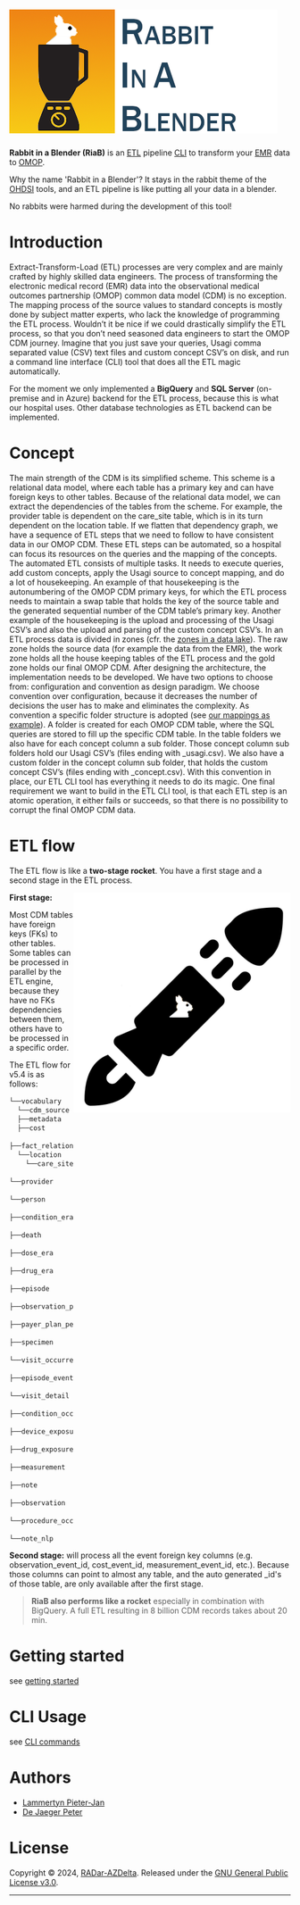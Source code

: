 # ![Rabbit in a Blender](resources/img/rabbitinablenderlogo.png)


**Rabbit in a Blender (RiaB)** is an [ETL](https://en.wikipedia.org/wiki/Extract,_transform,_load) pipeline [CLI](https://nl.wikipedia.org/wiki/Command-line-interface) to transform your [EMR](https://en.wikipedia.org/wiki/Electronic_health_record) data to [OMOP](https://www.ohdsi.org/data-standardization/the-common-data-model/).

Why the name 'Rabbit in a Blender'? It stays in the rabbit theme of the [OHDSI](https://www.ohdsi.org) tools, and an ETL pipeline is like putting all your data in a blender. 

No rabbits were harmed during the development of this tool!

# Introduction

Extract-Transform-Load (ETL) processes are very complex and are mainly crafted by highly skilled data engineers. The process of transforming the electronic medical record (EMR) data into the observational medical outcomes partnership (OMOP) common data model (CDM) is no exception. The mapping process of the source values to standard concepts is mostly done by subject matter experts, who lack the knowledge of programming the ETL process. Wouldn’t it be nice if we could drastically simplify the ETL process, so that you don’t need seasoned data engineers to start the OMOP CDM journey. Imagine that you just save your queries, Usagi comma separated value (CSV) text files and custom concept CSV’s on disk, and run a command line interface (CLI) tool that does all the ETL magic automatically. 

For the moment we only implemented a **BigQuery** and **SQL Server** (on-premise and in Azure) backend for the ETL process, because this is what our hospital uses. Other database technologies as ETL backend can be implemented.

# Concept

The main strength of the CDM is its simplified scheme. This scheme is a relational data model, where each table has a primary key and can have foreign keys to other tables. Because of the relational data model, we can extract the dependencies of the tables from the scheme. For example, the provider table is dependent on the care_site table, which is in its turn dependent on the location table. If we flatten that dependency graph, we have a sequence of ETL steps that we need to follow to have consistent data in our OMOP CDM. These ETL steps can be automated, so a hospital can focus its resources on the queries and the mapping of the concepts. The automated ETL consists of multiple tasks. It needs to execute queries, add custom concepts, apply the Usagi source to concept mapping, and do a lot of housekeeping. An example of that housekeeping is the autonumbering of the OMOP CDM primary keys, for which the ETL process needs to maintain a swap table that holds the key of the source table and the generated sequential number of the CDM table’s primary key. Another example of the housekeeping is the upload and processing of the Usagi CSV’s and also the upload and parsing of the custom concept CSV’s. In an ETL process data is divided in zones (cfr. the [zones in a data lake](https://www.oreilly.com/library/view/the-enterprise-big/9781491931547/ch01.html#zones_of_a_typical_data_lake)). The raw zone holds the source data (for example the data from the EMR), the work zone holds all the house keeping tables of the ETL process and the gold zone holds our final OMOP CDM.
After designing the architecture, the implementation needs to be developed. We have two options to choose from: configuration and convention as design paradigm. We choose convention over configuration, because it decreases the number of decisions the user has to make and eliminates the complexity. As convention a specific folder structure is adopted (see [our mappings as example](https://github.com/RADar-AZDelta/AZDelta-OMOP-CDM)). A folder is created for each OMOP CDM table, where the SQL queries are stored to fill up the specific CDM table. In the table folders we also have for each concept column a sub folder. Those concept column sub folders hold our Usagi CSV’s (files ending with _usagi.csv). We also have a custom folder in the concept column sub folder, that holds the custom concept CSV’s (files ending with _concept.csv). With this convention in place, our ETL CLI tool has everything it needs to do its magic.
One final requirement we want to build in the ETL CLI tool, is that each ETL step is an atomic operation, it either fails or succeeds, so that there is no possibility to corrupt the final OMOP CDM data.

# ETL flow

The ETL flow is like a **two-stage rocket**. You have a first stage and a second stage in the ETL process. 

<img align="right" style="max-width=20%" src="resources/img/two_stage_rocket.png">

**First stage:**

Most CDM tables have foreign keys (FKs) to other tables. Some tables can be processed in parallel by the ETL engine, because they have no FKs dependencies between them, others have to be processed in a specific order.

The ETL flow for v5.4 is as follows:

```
└──vocabulary
  └──cdm_source
  ├──metadata
  ├──cost
  ├──fact_relationship
  └──location
    └──care_site
      └──provider
        └──person
          ├──condition_era
          ├──death
          ├──dose_era
          ├──drug_era
          ├──episode
          ├──observation_period
          ├──payer_plan_period
          ├──specimen
          └──visit_occurrence
            ├──episode_event
            └──visit_detail
              ├──condition_occurrence
              ├──device_exposure
              ├──drug_exposure
              ├──measurement
              ├──note
              ├──observation
              └──procedure_occurrence
                └──note_nlp
```

**Second stage:** will process all the event foreign key columns (e.g. observation_event_id, cost_event_id, measurement_event_id, etc.). Because those columns can point to almost any table, and the auto generated _id's of those table, are only available after the first stage.

> **RiaB also performs like a rocket** especially in combination with BigQuery. A full ETL resulting in 8 billion CDM records takes about 20 min.

# Getting started

see [getting started](docs/getting_started.md)

# CLI Usage

see [CLI commands](docs/cli.md)

# Authors

* [Lammertyn Pieter-Jan](https://github.com/pjlammertyn)
* [De Jaeger Peter](https://github.com/peterdejaeger)

# License

Copyright © 2024, [RADar-AZDelta](mailto:radar@azdelta.be).
Released under the [GNU General Public License v3.0](LICENSE).

***
